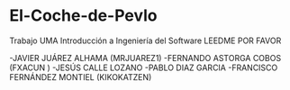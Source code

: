 # El-Coche-de-Pevlo
Trabajo UMA Introducción a Ingeniería del Software
 LEEDME POR FAVOR

-JAVIER JUÁREZ ALHAMA (MRJUAREZ1)
-FERNANDO ASTORGA COBOS (FXACUN )
-JESÚS CALLE LOZANO
-PABLO DIAZ GARCIA 
-FRANCISCO FERNÁNDEZ MONTIEL (KIKOKATZEN)
